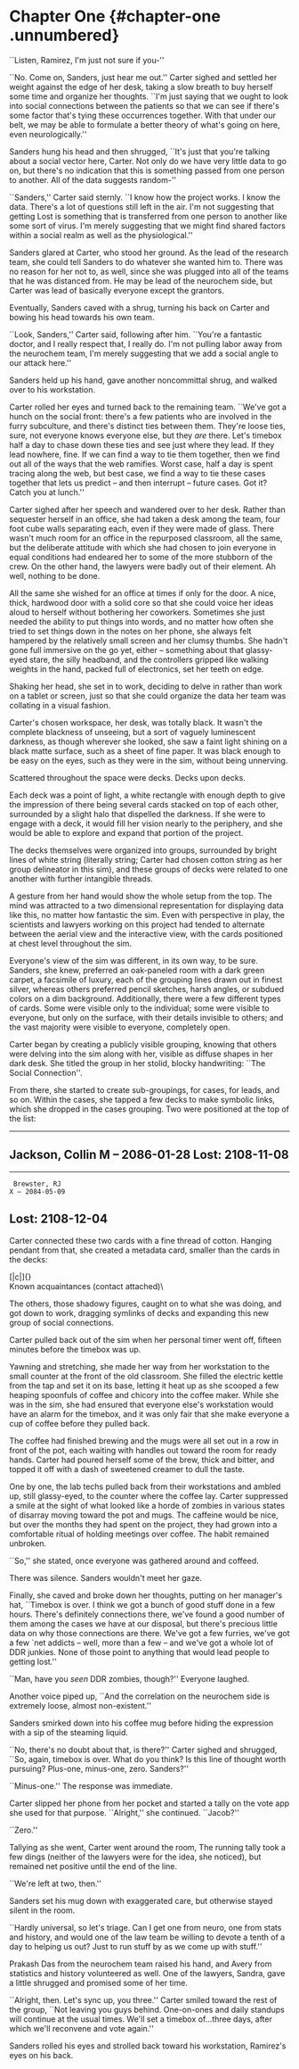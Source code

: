 Chapter One {#chapter-one .unnumbered}
===========

\`\`Listen, Ramirez, I'm just not sure if you-''

\`\`No. Come on, Sanders, just hear me out.'' Carter sighed and settled her weight against the edge of her desk, taking a slow breath to buy herself some time and organize her thoughts. \`\`I'm just saying that we ought to look into social connections between the patients so that we can see if there's some factor that's tying these occurrences together. With that under our belt, we may be able to formulate a better theory of what's going on here, even neurologically.''

Sanders hung his head and then shrugged, \`\`It's just that you're talking about a social vector here, Carter. Not only do we have very little data to go on, but there's no indication that this is something passed from one person to another. All of the data suggests random-''

\`\`Sanders,'' Carter said sternly. \`\`I know how the project works. I know the data. There's a lot of questions still left in the air. I'm not suggesting that getting Lost is something that is transferred from one person to another like some sort of virus. I'm merely suggesting that we might find shared factors within a social realm as well as the physiological.''

Sanders glared at Carter, who stood her ground. As the lead of the research team, she could tell Sanders to do whatever she wanted him to. There was no reason for her not to, as well, since she was plugged into all of the teams that he was distanced from. He may be lead of the neurochem side, but Carter was lead of basically everyone except the grantors.

Eventually, Sanders caved with a shrug, turning his back on Carter and bowing his head towards his own team.

\`\`Look, Sanders,'' Carter said, following after him. \`\`You're a fantastic doctor, and I really respect that, I really do. I'm not pulling labor away from the neurochem team, I'm merely suggesting that we add a social angle to our attack here.''

Sanders held up his hand, gave another noncommittal shrug, and walked over to his workstation.

Carter rolled her eyes and turned back to the remaining team. \`\`We've got a hunch on the social front: there's a few patients who are involved in the furry subculture, and there's distinct ties between them. They're loose ties, sure, not everyone knows everyone else, but they *are* there. Let's timebox half a day to chase down these ties and see just where they lead. If they lead nowhere, fine. If we can find a way to tie them together, then we find out all of the ways that the web ramifies. Worst case, half a day is spent tracing along the web, but best case, we find a way to tie these cases together that lets us predict – and then interrupt – future cases. Got it? Catch you at lunch.''

Carter sighed after her speech and wandered over to her desk. Rather than sequester herself in an office, she had taken a desk among the team, four foot cube walls separating each, even if they were made of glass. There wasn't much room for an office in the repurposed classroom, all the same, but the deliberate attitude with which she had chosen to join everyone in equal conditions had endeared her to some of the more stubborn of the crew. On the other hand, the lawyers were badly out of their element. Ah well, nothing to be done.

All the same she wished for an office at times if only for the door. A nice, thick, hardwood door with a solid core so that she could voice her ideas aloud to herself without bothering her coworkers. Sometimes she just needed the ability to put things into words, and no matter how often she tried to set things down in the notes on her phone, she always felt hampered by the relatively small screen and her clumsy thumbs. She hadn't gone full immersive on the go yet, either – something about that glassy-eyed stare, the silly headband, and the controllers gripped like walking weights in the hand, packed full of electronics, set her teeth on edge.

Shaking her head, she set in to work, deciding to delve in rather than work on a tablet or screen, just so that she could organize the data her team was collating in a visual fashion.

Carter's chosen workspace, her desk, was totally black. It wasn't the complete blackness of unseeing, but a sort of vaguely luminescent darkness, as though wherever she looked, she saw a faint light shining on a black matte surface, such as a sheet of fine paper. It was black enough to be easy on the eyes, such as they were in the sim, without being unnerving.

Scattered throughout the space were decks. Decks upon decks.

Each deck was a point of light, a white rectangle with enough depth to give the impression of there being several cards stacked on top of each other, surrounded by a slight halo that dispelled the darkness. If she were to engage with a deck, it would fill her vision nearly to the periphery, and she would be able to explore and expand that portion of the project.

The decks themselves were organized into groups, surrounded by bright lines of white string (literally string; Carter had chosen cotton string as her group delineator in this sim), and these groups of decks were related to one another with further intangible threads.

A gesture from her hand would show the whole setup from the top. The mind was attracted to a two dimensional representation for displaying data like this, no matter how fantastic the sim. Even with perspective in play, the scientists and lawyers working on this project had tended to alternate between the aerial view and the interactive view, with the cards positioned at chest level throughout the sim.

Everyone's view of the sim was different, in its own way, to be sure. Sanders, she knew, preferred an oak-paneled room with a dark green carpet, a facsimile of luxury, each of the grouping lines drawn out in finest silver, whereas others preferred pencil sketches, harsh angles, or subdued colors on a dim background. Additionally, there were a few different types of cards. Some were visible only to the individual; some were visible to everyone, but only on the surface, with their details invisible to others; and the vast majority were visible to everyone, completely open.

Carter began by creating a publicly visible grouping, knowing that others were delving into the sim along with her, visible as diffuse shapes in her dark desk. She titled the group in her stolid, blocky handwriting: \`\`The Social Connection''.

From there, she started to create sub-groupings, for cases, for leads, and so on. Within the cases, she tapped a few decks to make symbolic links, which she dropped in the cases grouping. Two were positioned at the top of the list:

  ------------------
   Jackson, Collin
    M – 2086-01-28
   Lost: 2108-11-08
  ------------------

  ------------------
     Brewster, RJ
    X – 2084-05-09
   Lost: 2108-12-04
  ------------------

Carter connected these two cards with a fine thread of cotton. Hanging pendant from that, she created a metadata card, smaller than the cards in the decks:

[|c|]{}\
Known acquaintances (contact attached)\

The others, those shadowy figures, caught on to what she was doing, and got down to work, dragging symlinks of decks and expanding this new group of social connections.

Carter pulled back out of the sim when her personal timer went off, fifteen minutes before the timebox was up.

Yawning and stretching, she made her way from her workstation to the small counter at the front of the old classroom. She filled the electric kettle from the tap and set it on its base, letting it heat up as she scooped a few heaping spoonfuls of coffee and chicory into the coffee maker. While she was in the sim, she had ensured that everyone else's workstation would have an alarm for the timebox, and it was only fair that she make everyone a cup of coffee before they pulled back.

The coffee had finished brewing and the mugs were all set out in a row in front of the pot, each waiting with handles out toward the room for ready hands. Carter had poured herself some of the brew, thick and bitter, and topped it off with a dash of sweetened creamer to dull the taste.

One by one, the lab techs pulled back from their workstations and ambled up, still glassy-eyed, to the counter where the coffee lay. Carter suppressed a smile at the sight of what looked like a horde of zombies in various states of disarray moving toward the pot and mugs. The caffeine would be nice, but over the months they had spent on the project, they had grown into a comfortable ritual of holding meetings over coffee. The habit remained unbroken.

\`\`So,'' she stated, once everyone was gathered around and coffeed.

There was silence. Sanders wouldn't meet her gaze.

Finally, she caved and broke down her thoughts, putting on her manager's hat, \`\`Timebox is over. I think we got a bunch of good stuff done in a few hours. There's definitely connections there, we've found a good number of them among the cases we have at our disposal, but there's precious little data on why those connections are there. We've got a few furries, we've got a few \`net addicts – well, more than a few – and we've got a whole lot of DDR junkies. None of those point to anything that would lead people to getting lost.''

\`\`Man, have you *seen* DDR zombies, though?'' Everyone laughed.

Another voice piped up, \`\`And the correlation on the neurochem side is extremely loose, almost non-existent.''

Sanders smirked down into his coffee mug before hiding the expression with a sip of the steaming liquid.

\`\`No, there's no doubt about that, is there?'' Carter sighed and shrugged, \`\`So, again, timebox is over. What do you think? Is this line of thought worth pursuing? Plus-one, minus-one, zero. Sanders?''

\`\`Minus-one.'' The response was immediate.

Carter slipped her phone from her pocket and started a tally on the vote app she used for that purpose. \`\`Alright,'' she continued. \`\`Jacob?''

\`\`Zero.''

Tallying as she went, Carter went around the room, The running tally took a few dings (neither of the lawyers were for the idea, she noticed), but remained net positive until the end of the line.

\`\`We're left at two, then.''

Sanders set his mug down with exaggerated care, but otherwise stayed silent in the room.

\`\`Hardly universal, so let's triage. Can I get one from neuro, one from stats and history, and would one of the law team be willing to devote a tenth of a day to helping us out? Just to run stuff by as we come up with stuff.''

Prakash Das from the neurochem team raised his hand, and Avery from statistics and history volunteered as well. One of the lawyers, Sandra, gave a little shrugged and promised some of her time.

\`\`Alright, then. Let's sync up, you three.'' Carter smiled toward the rest of the group, \`\`Not leaving you guys behind. One-on-ones and daily standups will continue at the usual times. We'll set a timebox of…three days, after which we'll reconvene and vote again.''

Sanders rolled his eyes and strolled back toward his workstation, Ramirez's eyes on his back.
